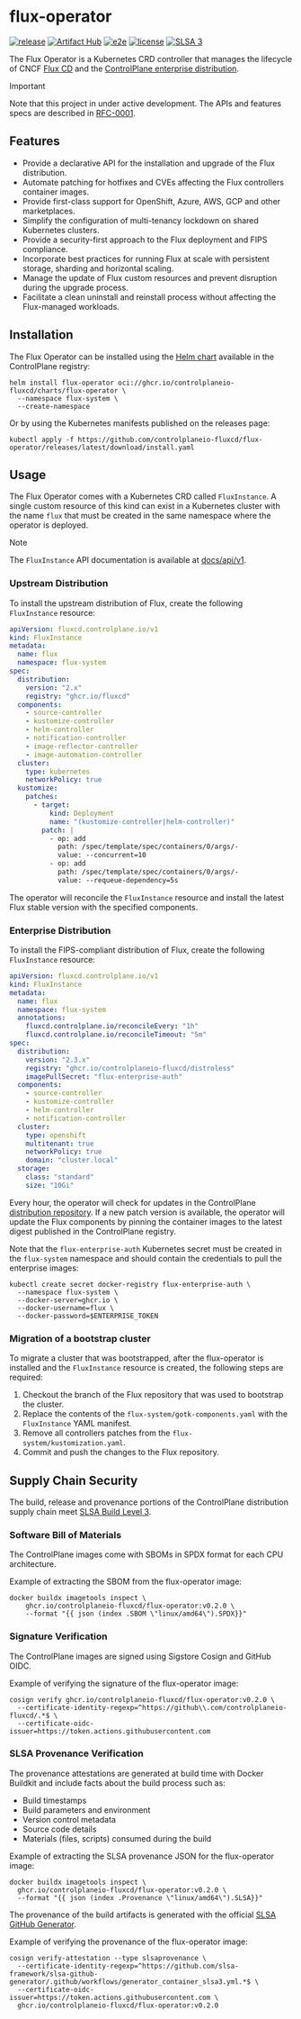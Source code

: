 # flux-operator

[![release](https://img.shields.io/github/release/controlplaneio-fluxcd/flux-operator/all.svg)](https://github.com/controlplaneio-fluxcd/flux-operator/releases)
[![Artifact Hub](https://img.shields.io/endpoint?url=https://artifacthub.io/badge/repository/flux-operator)](https://artifacthub.io/packages/helm/flux-operator/flux-operator)
[![e2e](https://github.com/controlplaneio-fluxcd/flux-operator/actions/workflows/e2e.yaml/badge.svg)](https://github.com/controlplaneio-fluxcd/flux-operator/actions/workflows/e2e.yaml)
[![license](https://img.shields.io/github/license/controlplaneio-fluxcd/flux-operator.svg)](https://github.com/controlplaneio-fluxcd/flux-operator/blob/main/LICENSE)
[![SLSA 3](https://slsa.dev/images/gh-badge-level3.svg)](#supply-chain-security)

The Flux Operator is a Kubernetes CRD controller that manages
the lifecycle of CNCF [Flux CD](https://fluxcd.io) and the
[ControlPlane enterprise distribution](https://github.com/controlplaneio-fluxcd/distribution).

> [!IMPORTANT]
> Note that this project in under active development.
> The APIs and features specs are described in
> [RFC-0001](https://github.com/controlplaneio-fluxcd/distribution/tree/main/rfcs/0001-flux-operator/README.md).

## Features

- Provide a declarative API for the installation and upgrade of the Flux distribution.
- Automate patching for hotfixes and CVEs affecting the Flux controllers container images.
- Provide first-class support for OpenShift, Azure, AWS, GCP and other marketplaces.
- Simplify the configuration of multi-tenancy lockdown on shared Kubernetes clusters.
- Provide a security-first approach to the Flux deployment and FIPS compliance.
- Incorporate best practices for running Flux at scale with persistent storage, sharding and horizontal scaling.
- Manage the update of Flux custom resources and prevent disruption during the upgrade process.
- Facilitate a clean uninstall and reinstall process without affecting the Flux-managed workloads.

## Installation

The Flux Operator can be installed using the
[Helm chart](https://github.com/controlplaneio-fluxcd/charts/tree/main/charts/flux-operator)
available in the ControlPlane registry:

```shell
helm install flux-operator oci://ghcr.io/controlplaneio-fluxcd/charts/flux-operator \
  --namespace flux-system \
  --create-namespace
```

Or by using the Kubernetes manifests published on the releases page:

```shell
kubectl apply -f https://github.com/controlplaneio-fluxcd/flux-operator/releases/latest/download/install.yaml
```

## Usage

The Flux Operator comes with a Kubernetes CRD called `FluxInstance`. A single custom resource of this kind
can exist in a Kubernetes cluster with the name `flux` that must be created in the same
namespace where the operator is deployed.

> [!NOTE]
> The `FluxInstance` API documentation is available at
> [docs/api/v1](https://github.com/controlplaneio-fluxcd/flux-operator/blob/main/docs/api/v1/fluxinstance.md).

### Upstream Distribution

To install the upstream distribution of Flux, create the following `FluxInstance` resource:

```yaml
apiVersion: fluxcd.controlplane.io/v1
kind: FluxInstance
metadata:
  name: flux
  namespace: flux-system
spec:
  distribution:
    version: "2.x"
    registry: "ghcr.io/fluxcd"
  components:
    - source-controller
    - kustomize-controller
    - helm-controller
    - notification-controller
    - image-reflector-controller
    - image-automation-controller
  cluster:
    type: kubernetes
    networkPolicy: true
  kustomize:
    patches:
      - target:
          kind: Deployment
          name: "(kustomize-controller|helm-controller)"
        patch: |
          - op: add
            path: /spec/template/spec/containers/0/args/-
            value: --concurrent=10
          - op: add
            path: /spec/template/spec/containers/0/args/-
            value: --requeue-dependency=5s
```

The operator will reconcile the `FluxInstance` resource and install
the latest Flux stable version with the specified components.

### Enterprise Distribution

To install the FIPS-compliant distribution of Flux, create the following `FluxInstance` resource:

```yaml
apiVersion: fluxcd.controlplane.io/v1
kind: FluxInstance
metadata:
  name: flux
  namespace: flux-system
  annotations:
    fluxcd.controlplane.io/reconcileEvery: "1h"
    fluxcd.controlplane.io/reconcileTimeout: "5m"
spec:
  distribution:
    version: "2.3.x"
    registry: "ghcr.io/controlplaneio-fluxcd/distroless"
    imagePullSecret: "flux-enterprise-auth"
  components:
    - source-controller
    - kustomize-controller
    - helm-controller
    - notification-controller
  cluster:
    type: openshift
    multitenant: true
    networkPolicy: true
    domain: "cluster.local"
  storage:
    class: "standard"
    size: "10Gi"
```

Every hour, the operator will check for updates in the ControlPlane
[distribution repository](https://github.com/controlplaneio-fluxcd/distribution).
If a new patch version is available, the operator will update the Flux components by pinning the
container images to the latest digest published in the ControlPlane registry.

Note that the `flux-enterprise-auth` Kubernetes secret must be created in the `flux-system` namespace
and should contain the credentials to pull the enterprise images:

```shell
kubectl create secret docker-registry flux-enterprise-auth \
  --namespace flux-system \
  --docker-server=ghcr.io \
  --docker-username=flux \
  --docker-password=$ENTERPRISE_TOKEN
```

### Migration of a bootstrap cluster

To migrate a cluster that was bootstrapped, after the flux-operator is installed
and the `FluxInstance` resource is created, the following steps are required:

1. Checkout the branch of the Flux repository that was used to bootstrap the cluster.
2. Replace the contents of the `flux-system/gotk-components.yaml` with the `FluxInstance` YAML manifest.
3. Remove all controllers patches from the `flux-system/kustomization.yaml`.
4. Commit and push the changes to the Flux repository.

## Supply Chain Security

The build, release and provenance portions of the ControlPlane distribution supply chain meet
[SLSA Build Level 3](https://slsa.dev/spec/v1.0/levels).

### Software Bill of Materials

The ControlPlane images come with SBOMs in SPDX format for each CPU architecture.

Example of extracting the SBOM from the flux-operator image:

```shell
docker buildx imagetools inspect \
    ghcr.io/controlplaneio-fluxcd/flux-operator:v0.2.0 \
    --format "{{ json (index .SBOM \"linux/amd64\").SPDX}}"
```

### Signature Verification

The ControlPlane images are signed using Sigstore Cosign and GitHub OIDC.

Example of verifying the signature of the flux-operator image:

```shell
cosign verify ghcr.io/controlplaneio-fluxcd/flux-operator:v0.2.0 \
  --certificate-identity-regexp=^https://github\\.com/controlplaneio-fluxcd/.*$ \
  --certificate-oidc-issuer=https://token.actions.githubusercontent.com
```

### SLSA Provenance Verification

The provenance attestations are generated at build time with Docker Buildkit and
include facts about the build process such as:

- Build timestamps
- Build parameters and environment
- Version control metadata
- Source code details
- Materials (files, scripts) consumed during the build

Example of extracting the SLSA provenance JSON for the flux-operator image:

```shell
docker buildx imagetools inspect \
  ghcr.io/controlplaneio-fluxcd/flux-operator:v0.2.0 \
  --format "{{ json (index .Provenance \"linux/amd64\").SLSA}}"
```

The provenance of the build artifacts is generated with the official
[SLSA GitHub Generator](https://github.com/slsa-framework/slsa-github-generator).

Example of verifying the provenance of the flux-operator image:

```shell
cosign verify-attestation --type slsaprovenance \
  --certificate-identity-regexp=^https://github.com/slsa-framework/slsa-github-generator/.github/workflows/generator_container_slsa3.yml.*$ \
  --certificate-oidc-issuer=https://token.actions.githubusercontent.com \
  ghcr.io/controlplaneio-fluxcd/flux-operator:v0.2.0
```
